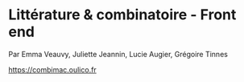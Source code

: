 # Littérature & combinatoire - Front end

Par Emma Veauvy, Juliette Jeannin, Lucie Augier, Grégoire Tinnes

https://combimac.oulico.fr
